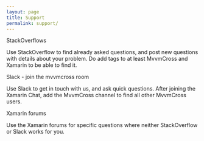```yaml
---
layout: page
title: Support
permalink: support/
---
```

StackOverflows

Use StackOverflow to find already asked questions, and post new questions with details about your problem. Do add tags to at least MvvmCross and Xamarin to be able to find it.

Slack - join the mvvmcross room

Use Slack to get in touch with us, and ask quick questions. After joining the Xamarin Chat, add the MvvmCross channel to find all other MvvmCross users.

Xamarin forums

Use the Xamarin forums for specific questions where neither StackOverflow or Slack works for you.

